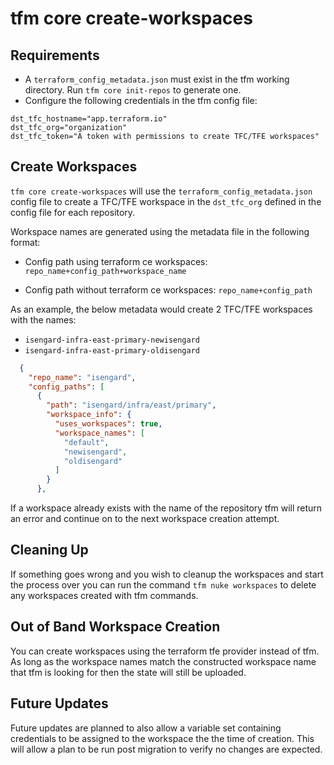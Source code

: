 # tfm core create-workspaces

## Requirements

- A `terraform_config_metadata.json` must exist in the tfm working directory. Run `tfm core init-repos` to generate one.
- Configure the following credentials in the tfm config file:

```hcl
dst_tfc_hostname="app.terraform.io"
dst_tfc_org="organization"
dst_tfc_token="A token with permissions to create TFC/TFE workspaces"
```

## Create Workspaces

`tfm core create-workspaces` will use the `terraform_config_metadata.json` config file to create a TFC/TFE workspace in the `dst_tfc_org` defined in the config file for each repository. 

Workspace names are generated using the metadata file in the following format:

- Config path using terraform ce workspaces:
`repo_name+config_path+workspace_name`

- Config path without terraform ce workspaces:
`repo_name+config_path`

As an example, the below metadata would create 2 TFC/TFE workspaces with the names:

- `isengard-infra-east-primary-newisengard`
- `isengard-infra-east-primary-oldisengard`

```json
  {
    "repo_name": "isengard",
    "config_paths": [
      {
        "path": "isengard/infra/east/primary",
        "workspace_info": {
          "uses_workspaces": true,
          "workspace_names": [
            "default",
            "newisengard",
            "oldisengard"
          ]
        }
      },
```

If a workspace already exists with the name of the repository tfm will return an error and continue on to the next workspace creation attempt.

## Cleaning Up

If something goes wrong and you wish to cleanup the workspaces and start the process over you can run the command `tfm nuke workspaces` to delete any workspaces created with tfm commands.

## Out of Band Workspace Creation

You can create workspaces using the terraform tfe provider instead of tfm. As long as the workspace names match the constructed workspace name that tfm is looking for then the state will still be uploaded.

## Future Updates

Future updates are planned to also allow a variable set containing credentials to be assigned to the workspace the the time of creation. This will allow a plan to be run post migration to verify no changes are expected. 